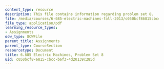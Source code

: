 ```yaml
---
content_type: resource
description: This file contains information regarding problem set 8.
file: /media/courses/6-685-electric-machines-fall-2013/c050bcf86815cbccb6f34d20139c285d_MIT6_685F13_ps08.pdf
file_type: application/pdf
learning_resource_types:
- Assignments
ocw_type: OCWFile
parent_title: Assignments
parent_type: CourseSection
resourcetype: Document
title: 6.685 Electric Machines, Problem Set 8
uid: c050bcf8-6815-cbcc-b6f3-4d20139c285d
---
```

